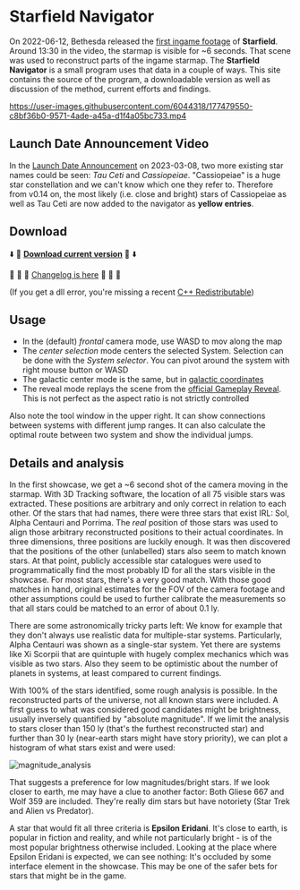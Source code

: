# Starfield Navigator

On 2022-06-12, Bethesda released the [first ingame footage](https://www.youtube.com/watch?v=zmb2FJGvnAw) of **Starfield**. Around 13:30 in the video, the starmap is visible for ~6 seconds. That scene was used to reconstruct parts of the ingame starmap. The **Starfield Navigator** is a small program uses that data in a couple of ways. This site contains the source of the program, a downloadable version as well as discussion of the method, current efforts and findings.

https://user-images.githubusercontent.com/6044318/177479550-c8bf36b0-9571-4ade-a45a-d1f4a05bc733.mp4

## Launch Date Announcement Video
In the [Launch Date Announcement](https://www.youtube.com/watch?v=raWbElTCea8) on 2023-03-08, two more existing star names could be seen: *Tau Ceti* and *Cassiopeiae*. "Cassiopeiae" is a huge star constellation and we can't know which one they refer to. Therefore from v0.14 on, the most likely (i.e. close and bright) stars of Cassiopeiae as well as Tau Ceti are now added to the navigator as **yellow entries**.

## Download

:arrow_down: :floppy_disk: [**Download current version**](https://github.com/s9w/starfield-navigator/releases/latest/download/starfield_navigator.zip) :floppy_disk: :arrow_down:

:parrot: :rabbit2: :turtle: [Changelog is here](changelog.md) :sauropod: :frog: :elephant:

(If you get a dll error, you're missing a recent [C++ Redistributable](https://aka.ms/vs/17/release/vc_redist.x64.exe))

## Usage
- In the (default) *frontal* camera mode, use WASD to mov along the map
- The *center selection* mode centers the selected System. Selection can be done with the *System selector*. You can pivot around the system with right mouse button or WASD
- The galactic center mode is the same, but in [galactic coordinates](https://en.wikipedia.org/wiki/Galactic_coordinate_system)
- The reveal mode replays the scene from the [official Gameplay Reveal](https://youtu.be/zmb2FJGvnAw?t=810). This is not perfect as the aspect ratio is not strictly controlled

Also note the tool window in the upper right. It can show connections between systems with different jump ranges. It can also calculate the optimal route between two system and show the individual jumps.

## Details and analysis
In the first showcase, we get a ~6 second shot of the camera moving in the starmap. With 3D Tracking software, the location of all 75 visible stars was extracted. These positions are arbitrary and only correct in relation to each other. Of the stars that had names, there were three stars that exist IRL: Sol, Alpha Centauri and Porrima. The *real* position of those stars was used to align those arbitrary reconstructed positions to their actual coordinates. In three dimensions, three positions are luckily enough. It was then discovered that the positions of the other (unlabelled) stars also seem to match known stars. At that point, publicly accessible star catalogues were used to programmatically find the most probably ID for all the stars visible in the showcase. For most stars, there's a very good match. With those good matches in hand, original estimates for the FOV of the camera footage and other assumptions could be used to further calibrate the measurements so that all stars could be matched to an error of about 0.1 ly.

There are some astronomically tricky parts left: We know for example that they don't always use realistic data for multiple-star systems. Particularly, Alpha Centauri was shown as a single-star system. Yet there are systems like Xi Scorpii that are quintuple with hugely complex mechanics which was visible as two stars. Also they seem to be optimistic about the number of planets in systems, at least compared to current findings.

With 100% of the stars identified, some rough analysis is possible. In the reconstructed parts of the universe, not all known stars were included. A first guess to what was considered good candidates might be brightness, usually inversely quantified by "absolute magnitude". If we limit the analysis to stars closer than 150 ly (that's the furthest reconstructed star) and further than 30 ly (near-earth stars might have story priority), we can plot a histogram of what stars exist and were used:

![magnitude_analysis](https://user-images.githubusercontent.com/6044318/178492776-1e03e154-78f6-4fc3-b839-d6bc883c482c.png)

That suggests a preference for low magnitudes/bright stars. If we look closer to earth, me may have a clue to another factor: Both Gliese 667 and Wolf 359 are included. They're really dim stars but have notoriety (Star Trek and Alien vs Predator).

A star that would fit all three criteria is **Epsilon Eridani**. It's close to earth, is popular in fiction and reality, and while not particularly bright - is of the most popular brightness otherwise included. Looking at the place where Epsilon Eridani is expected, we can see nothing: It's occluded by some interface element in the showcase. This may be one of the safer bets for stars that might be in the game.